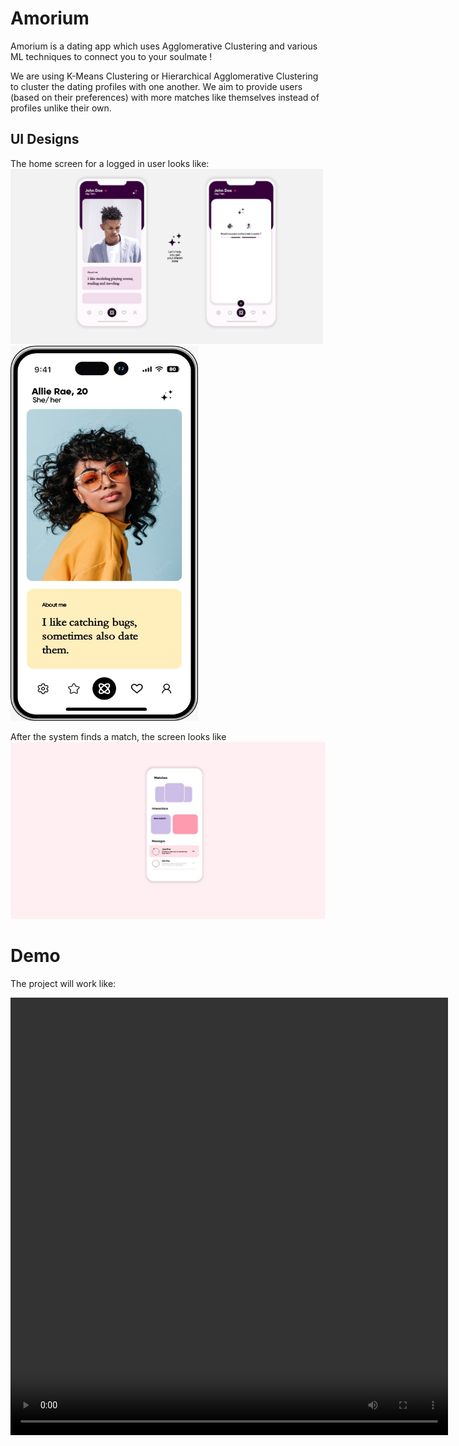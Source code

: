 # Amorium
Amorium is a dating app which uses Agglomerative Clustering and various ML techniques to connect you to your soulmate !

We are using K-Means Clustering or Hierarchical Agglomerative Clustering to cluster the dating profiles with one another. We aim to provide users (based on their preferences) with more matches like themselves instead of profiles unlike their own.

## UI Designs
The home screen for a logged in user looks like:
<img src="./project photo 1.jpg" width="500">
<img src="./project photo 2.jpg" width="300" height="600">

After the system finds a match, the screen looks like
![match screen](./project%20photo%203.jpg)

# Demo
The project will work like:

<video width="700" height="700" controls><source src="./project video.mp4" type="video/mp4"></video>
